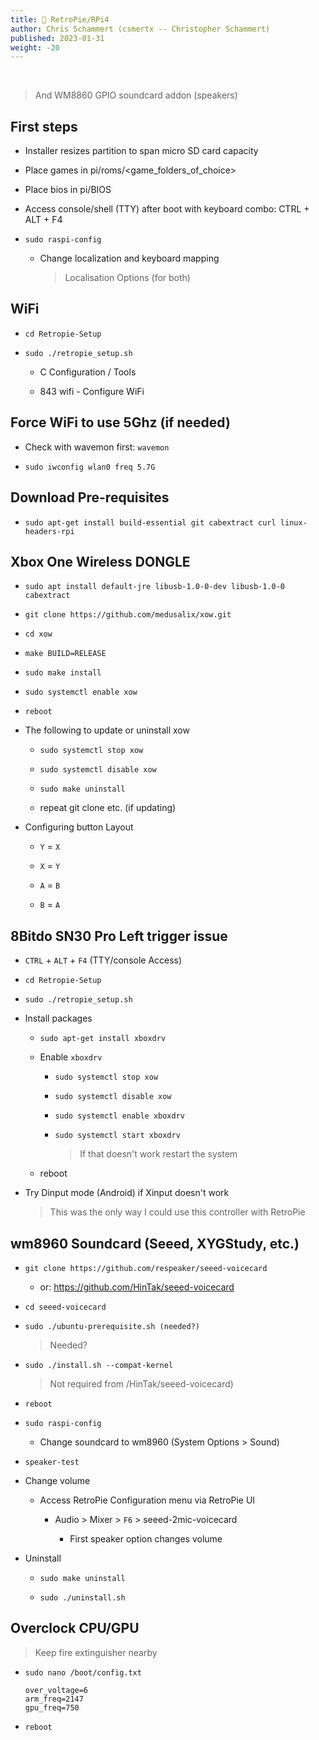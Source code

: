 ```yaml
---
title: 🥧 RetroPie/RPi4
author: Chris Schammert (csmertx -- Christopher Schammert)
published: 2023-01-31
weight: -20
---
```


<br />
  
> And WM8860 GPIO soundcard addon (speakers)

## First steps

- Installer resizes partition to span micro SD card capacity

- Place games in pi/roms/<game_folders_of_choice>

- Place bios in pi/BIOS

- Access console/shell (TTY) after boot with keyboard combo: CTRL + ALT + F4

- ```sudo raspi-config```

    - Change localization and keyboard mapping
    
        > Localisation Options (for both)

## WiFi

- ```cd Retropie-Setup```

- ```sudo ./retropie_setup.sh```

    - C Configuration / Tools

    - 843 wifi - Configure WiFi

## Force WiFi to use 5Ghz (if needed)

- Check with wavemon first: ```wavemon```

- ```sudo iwconfig wlan0 freq 5.7G```

## Download Pre-requisites

- ```sudo apt-get install build-essential git cabextract curl linux-headers-rpi```

## Xbox One Wireless DONGLE

- ```sudo apt install default-jre libusb-1.0-0-dev libusb-1.0-0 cabextract```

- ```git clone https://github.com/medusalix/xow.git```

- ```cd xow```

- ```make BUILD=RELEASE```

- ```sudo make install```

- ```sudo systemctl enable xow```

- ```reboot```

- The following to update or uninstall xow

    - ```sudo systemctl stop xow```

    - ```sudo systemctl disable xow```

    - ```sudo make uninstall```

    - repeat git clone etc. (if updating)

- Configuring button Layout

    - ```Y``` = ```X```

    - ```X``` = ```Y```

    - ```A``` = ```B```

    - ```B``` = ```A```

## 8Bitdo SN30 Pro Left trigger issue

- ```CTRL``` + ```ALT``` + ```F4``` (TTY/console Access)

- ```cd Retropie-Setup```

- ```sudo ./retropie_setup.sh```

- Install packages

    - ```sudo apt-get install xboxdrv```

    - Enable ```xboxdrv```

        - ```sudo systemctl stop xow```
    
        - ```sudo systemctl disable xow```

        - ```sudo systemctl enable xboxdrv```

        - ```sudo systemctl start xboxdrv```

            > If that doesn't work restart the system

    - reboot

- Try Dinput mode (Android) if Xinput doesn't work
    
    > This was the only way I could use this controller with RetroPie

## wm8960 Soundcard (Seeed, XYGStudy, etc.)

- ```git clone https://github.com/respeaker/seeed-voicecard```

    - or: https://github.com/HinTak/seeed-voicecard

- ```cd seeed-voicecard```

- ```sudo ./ubuntu-prerequisite.sh (needed?)```

    > Needed?

- ```sudo ./install.sh --compat-kernel```

    > Not required from /HinTak/seeed-voicecard)

- ```reboot```

- ```sudo raspi-config```

    - Change soundcard to wm8960 (System Options > Sound)

- ```speaker-test```

- Change volume

    - Access RetroPie Configuration menu via RetroPie UI

        - Audio > Mixer > ```F6``` > seeed-2mic-voicecard

            - First speaker option changes volume
- Uninstall

    - ```sudo make uninstall```

    - ```sudo ./uninstall.sh```

## Overclock CPU/GPU

> Keep fire extinguisher nearby

- ```sudo nano /boot/config.txt```

    ```
    over_voltage=6
    arm_freq=2147
    gpu_freq=750
    ```

- ```reboot```